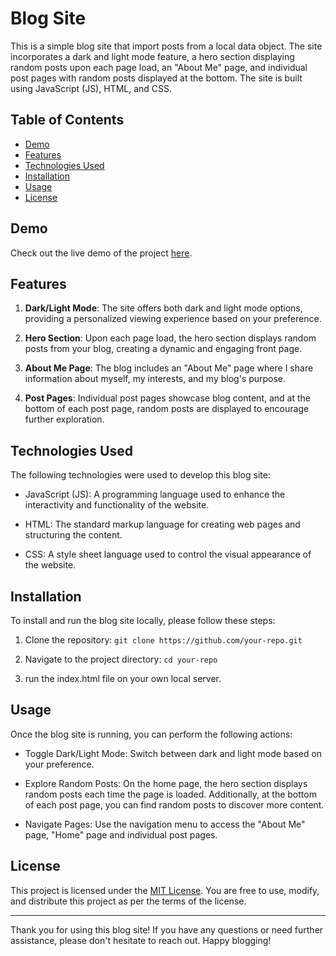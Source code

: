 # Blog Site

This is a simple blog site that import posts from a local data object. The site incorporates a dark and light mode feature, a hero section displaying random posts upon each page load, an "About Me" page, and individual post pages with random posts displayed at the bottom. The site is built using JavaScript (JS), HTML, and CSS.

## Table of Contents
- [Demo](#demo)
- [Features](#features)
- [Technologies Used](#technologies-used)
- [Installation](#installation)
- [Usage](#usage)
- [License](#license)

## Demo
Check out the live demo of the project [here](https://blogjourney.netlify.app/).

## Features

1. **Dark/Light Mode**: The site offers both dark and light mode options, providing a personalized viewing experience based on your preference.

2. **Hero Section**: Upon each page load, the hero section displays random posts from your blog, creating a dynamic and engaging front page.

3. **About Me Page**: The blog includes an "About Me" page where I share information about myself, my interests, and my blog's purpose.

4. **Post Pages**: Individual post pages showcase blog content, and at the bottom of each post page, random posts are displayed to encourage further exploration.

## Technologies Used

The following technologies were used to develop this blog site:

- JavaScript (JS): A programming language used to enhance the interactivity and functionality of the website.

- HTML: The standard markup language for creating web pages and structuring the content.

- CSS: A style sheet language used to control the visual appearance of the website.

## Installation

To install and run the blog site locally, please follow these steps:

1. Clone the repository: `git clone https://github.com/your-repo.git`

2. Navigate to the project directory: `cd your-repo`

3. run the index.html file on your own local server.

## Usage

Once the blog site is running, you can perform the following actions:

- Toggle Dark/Light Mode: Switch between dark and light mode based on your preference.

- Explore Random Posts: On the home page, the hero section displays random posts each time the page is loaded. Additionally, at the bottom of each post page, you can find random posts to discover more content.

- Navigate Pages: Use the navigation menu to access the "About Me" page, "Home" page and individual post pages.

## License

This project is licensed under the [MIT License](LICENSE). You are free to use, modify, and distribute this project as per the terms of the license.

---

Thank you for using this blog site! If you have any questions or need further assistance, please don't hesitate to reach out. Happy blogging!
